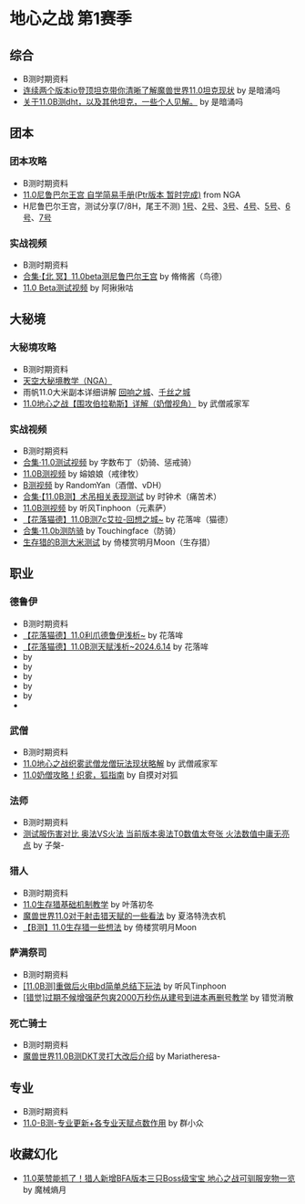 # 地心之战 第1赛季

## 综合

* B测时期资料
* [连续两个版本io登顶坦克带你清晰了解魔兽世界11.0坦克现状](https://www.bilibili.com/video/BV17Te1evEvm) by 是暗涌吗
* [关于11.0B测dht，以及其他坦克，一些个人见解。](https://www.bilibili.com/video/BV1SM4m117nX) by 是暗涌吗


## 团本

### 团本攻略

* B测时期资料
* [11.0尼鲁巴尔王宫 自学简易手册(Ptr版本 暂时完成)](https://nga.178.com/read.php?tid=40880837) from NGA
* H尼鲁巴尔王宫，测试分享(7/8H，尾王不测) [1号](https://nga.178.com/read.php?tid=40884444)、[2号](https://nga.178.com/read.php?tid=40667894)、[3号](https://nga.178.com/read.php?tid=40717928)、[4号](https://nga.178.com/read.php?tid=40624453)、[5号](https://nga.178.com/read.php?tid=40592271)、[6号](https://nga.178.com/read.php?tid=40646062)、[7号](https://nga.178.com/read.php?tid=40882411)

### 实战视频

* B测时期资料
* [合集·【北 冥】11.0beta测尼鲁巴尔王宫](https://space.bilibili.com/1203212961/channel/collectiondetail?sid=3216688) by 脩脩酱（鸟德）
* [11.0 Beta测试视频](https://space.bilibili.com/10352066/search/video?keyword=Beta%2011.0) by 阿揪揪咕


## 大秘境

### 大秘境攻略

* B测时期资料
* [天空大秘境教学（NGA）](https://nga.178.com/read.php?tid=40888495) 
* 雨帆11.0大米副本详细讲解 [回响之城](https://www.bilibili.com/video/BV1aW42197NA)、[千丝之城](https://www.bilibili.com/video/BV1E142187uw/)
* [11.0地心之战【围攻伯拉勒斯】详解（奶僧视角）](https://www.bilibili.com/video/BV1tS411N79K) by 武僧戚家军

### 实战视频

* B测时期资料
* [合集·11.0测试视频](https://space.bilibili.com/3135560/channel/collectiondetail?sid=2882206) by 字数布丁（奶骑、惩戒骑）
* [11.0B测视频](https://space.bilibili.com/158388100/search/video?keyword=11.0B%E6%B5%8B) by 嫆娘娘（戒律牧）
* [B测视频](https://space.bilibili.com/12105159/search/video?keyword=B%E6%B5%8B) by RandomYan（酒僧、vDH）
* [合集·【11.0B测】术吊相关表现测试](https://space.bilibili.com/3546699312138695/channel/collectiondetail?sid=3230663) by 时钟术（痛苦术）
* [11.0B测视频](https://space.bilibili.com/352810/search/video?keyword=%2211.0B%E6%B5%8B%22) by 听风Tinphoon（元素萨）
* [【花落猫德】11.0B测7c艾拉-回想之城~](https://www.bilibili.com/video/BV1Fi421v7uH/) by 花落哞（猫德）
* [合集·11.0b测防骑](https://space.bilibili.com/25097105/channel/collectiondetail?sid=3307751) by Touchingface（防骑）
* [生存猎的B测大米测试](https://space.bilibili.com/1650405309/search/video?keyword=B%E6%B5%8B) by 倚楼赏明月Moon（生存猎）


## 职业

### 德鲁伊

* B测时期资料
* [【花落猫德】11.0利爪德鲁伊浅析~](https://www.bilibili.com/video/BV1gF4m1c7eo/) by 花落哞
* [【花落猫德】11.0B测天赋浅析~2024.6.14](https://www.bilibili.com/video/BV1LS411P7XP/) by 花落哞
* []() by 
* []() by 
* []() by 
* []() by 
* []() by 
* 

### 武僧

* B测时期资料
* [11.0地心之战织雾武僧龙僧玩法现状略解](https://www.bilibili.com/video/BV1xy411B7rf/) by 武僧戚家军
* [11.0奶僧攻略！织雾，狐指南](https://space.bilibili.com/3460419/channel/collectiondetail?sid=3406536) by 自摸对对狐

### 法师

* B测时期资料
* [测试服伤害对比 奥法VS火法 当前版本奥法T0数值太夸张 火法数值中庸无亮点](https://www.bilibili.com/video/BV16W421R7ab) by 子槃-

### 猎人

* B测时期资料
* [11.0生存猎基础机制教学](https://www.bilibili.com/video/BV1Rb421E79G/) by 叶落初冬
* [魔兽世界11.0对于射击猎天赋的一些看法](https://www.bilibili.com/video/BV1bkeyeQEvr) by 夏洛特洗衣机
* [【B测】11.0生存猎一些想法](https://www.bilibili.com/video/BV1BfgAe4Eui/) by 倚楼赏明月Moon

### 萨满祭司

* B测时期资料
* [[11.0B测]重做后火电bd简单总结下玩法](https://www.bilibili.com/video/BV1gS421R77S) by 听风Tinphoon
* [[错觉]过期不候增强萨包爽2000万秒伤从建号到进本再删号教学](https://www.bilibili.com/video/BV1gT421r7tB) by 错觉消散


### 死亡骑士

* B测时期资料
* [魔兽世界11.0B测DKT灵打大改后介绍](https://www.bilibili.com/video/BV1Gb421J7zt/) by Mariatheresa-


## 专业

* B测时期资料
* [11.0-B测-专业更新+各专业天赋点数作用](https://www.bilibili.com/video/BV11z421q7xe/) by 群小众


## 收藏幻化

* [11.0莱赞能抓了！猎人新增BFA版本三只Boss级宝宝 地心之战可驯服宠物一览](https://www.bilibili.com/video/BV1Zy411v7bU) by 魔械熵月
